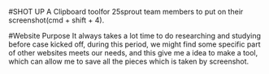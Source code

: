 #SHOT UP
A Clipboard toolfor 25sprout team members to put on their screenshot(cmd + shift + 4).

#Website Purpose
It always takes a lot time to do researching and studying before case kicked off, 
during this period, we might find some specific part of other websites meets our needs, 
and this give me a idea to make a tool, which can allow me to save all the pieces which is taken by screenshot.

